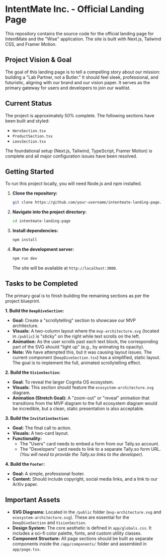 # IntentMate Inc. - Official Landing Page

This repository contains the source code for the official landing page for IntentMate and the "Wise" application. The site is built with Next.js, Tailwind CSS, and Framer Motion.

## Project Vision & Goal

The goal of this landing page is to tell a compelling story about our mission: building a "Lab Partner, not a Butler." It should feel sleek, professional, and futuristic, aligning with our brand and our vision paper. It serves as the primary gateway for users and developers to join our waitlist.

## Current Status

The project is approximately 50% complete. The following sections have been built and styled:
- `HeroSection.tsx`
- `ProductSection.tsx`
- `LensSection.tsx`

The foundational setup (Next.js, Tailwind, TypeScript, Framer Motion) is complete and all major configuration issues have been resolved.

## Getting Started

To run this project locally, you will need Node.js and npm installed.

1.  **Clone the repository:**
    ```bash
    git clone https://github.com/your-username/intentmate-landing-page.git
    ```

2.  **Navigate into the project directory:**
    ```bash
    cd intentmate-landing-page
    ```

3.  **Install dependencies:**
    ```bash
    npm install
    ```

4.  **Run the development server:**
    ```bash
    npm run dev
    ```
    The site will be available at `http://localhost:3000`.

## Tasks to be Completed

The primary goal is to finish building the remaining sections as per the project blueprint.

**1. Build the `DeepDiveSection`:**
- **Goal:** Create a "scrollytelling" section to showcase our MVP architecture.
- **Visuals:** A two-column layout where the `mvp-architecture.svg` (located in `/public`) is "sticky" on the right while text scrolls on the left.
- **Animation:** As the user scrolls past each text block, the corresponding part of the SVG should "light up" (e.g., by animating its opacity).
- **Note:** We have attempted this, but it was causing layout issues. The current component (`DeepDiveSection.tsx`) has a simplified, static layout. The goal is to implement the full, animated scrollytelling effect.

**2. Build the `VisionSection`:**
- **Goal:** To reveal the larger Cognita OS ecosystem.
- **Visuals:** This section should feature the `ecosystem-architecture.svg` diagram.
- **Animation (Stretch Goal):** A "zoom-out" or "reveal" animation that transitions from the MVP diagram to the full ecosystem diagram would be incredible, but a clean, static presentation is also acceptable.

**3. Build the `InvitationSection`:**
- **Goal:** The final call to action.
- **Visuals:** A two-card layout.
- **Functionality:**
    - The "Users" card needs to embed a form from our Tally.so account.
    - The "Developers" card needs to link to a separate Tally.so form URL.
    *(You will need to provide the Tally.so links to the developer).*

**4. Build the `Footer`:**
- **Goal:** A simple, professional footer.
- **Content:** Should include copyright, social media links, and a link to our ArXiv paper.

## Important Assets

- **SVG Diagrams:** Located in the `/public` folder (`mvp-architecture.svg` and `ecosystem-architecture.svg`). These are essential for the `DeepDiveSection` and `VisionSection`.
- **Design System:** The core aesthetic is defined in `app/globals.css`. It includes a sci-fi color palette, fonts, and custom utility classes.
- **Component Structure:** All page sections should be built as separate components inside the `/app/components/` folder and assembled in `app/page.tsx`.

